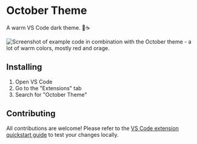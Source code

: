 # October Theme

A warm VS Code dark theme. 🍂☕️

![Screenshot of example code in combination with the October theme - a lot of warm colors, mostly red and orage.](https://raw.githubusercontent.com/grayliquid/october-theme/main/screenshot.png)

## Installing

1. Open VS Code
2. Go to the "Extensions" tab
3. Search for "October Theme"

## Contributing

All contributions are welcome! Please refer to the [VS Code extension quickstart guide](vsc-extension-quickstart.md) to test your changes locally.
